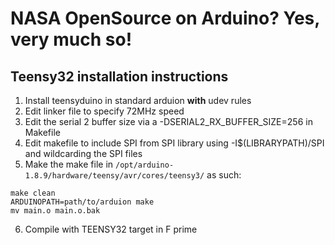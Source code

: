 # NASA OpenSource on Arduino?  Yes, very much so!

## Teensy32 installation instructions

1. Install teensyduino in standard arduion **with** udev rules
2. Edit linker file to specify 72MHz speed
3. Edit the serial 2 buffer size via a -DSERIAL2_RX_BUFFER_SIZE=256 in Makefile
4. Edit makefile to include SPI from SPI library using -I$(LIBRARYPATH)/SPI and wildcarding the SPI files
5. Make the make file in `/opt/arduino-1.8.9/hardware/teensy/avr/cores/teensy3/` as such:

```
make clean
ARDUINOPATH=path/to/arduion make
mv main.o main.o.bak
```
6. Compile with TEENSY32 target in F prime

